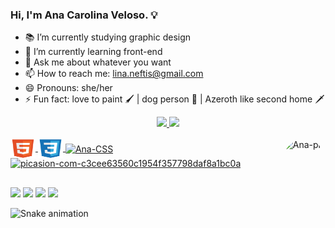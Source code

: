 ### Hi, I'm Ana Carolina Veloso. 💡

- 📚 I’m currently studying graphic design
- 🌱 I’m currently learning front-end
- 💬 Ask me about whatever you want
- 📫 How to reach me: lina.neftis@gmail.com
- 😄 Pronouns: she/her
- ⚡ Fun fact: love to paint 🖌️ | dog person 🐶 | Azeroth like second home 🗡️

<div align="center">
  <a href="https://github.com/anacveloso">
  <img height="180em" src="https://github-readme-stats.vercel.app/api?username=anacveloso&show_icons=true&theme=radical&include_all_commits=true&count_private=true"/>
  <img height="180em" src="https://github-readme-stats.vercel.app/api/top-langs/?username=anacveloso&layout=compact&langs_count=7&theme=radical"/>
</div>
  
<div style="display: inline_block"><br>
  <img align="center" alt="Ana-HTML" height="30" width="40" src="https://raw.githubusercontent.com/devicons/devicon/master/icons/html5/html5-original.svg">
  <img align="center" alt="Ana-CSS" height="30" width="40" src="https://raw.githubusercontent.com/devicons/devicon/master/icons/css3/css3-original.svg">
  <img align="center" alt="Ana-CSS" height="30" width="40" src="https://cdn.jsdelivr.net/gh/devicons/devicon/icons/javascript/javascript-plain.svg">
  <img align="right" alt="Ana-pic" height="150" style="border-radius:50px;" src="https://postimg.cc/3WnS3QTJ">
  <a href='https://postimages.org/' target='_blank'><img src='https://i.postimg.cc/3WnS3QTJ/picasion-com-c3cee63560c1954f357798daf8a1bc0a.gif' border='0' alt='picasion-com-c3cee63560c1954f357798daf8a1bc0a'/></a>
  </div>
  
  ##
 
<div>
  <a href="https://t.me/anacveloso" target="_blank"><img src="https://img.shields.io/badge/Telegram-2CA5E0?style=for-the-badge&logo=telegram&logoColor=white" target="_blank"></a>
  <a href="https://www.instagram.com/anac.veloso/" target="_blank"><img src="https://img.shields.io/badge/-Instagram-%23E4405F?style=for-the-badge&logo=instagram&logoColor=white" target="_blank"></a>
 <a href="https://discordapp.com/users/306207361968766979" target="_blank"><img src="https://img.shields.io/badge/Discord-7289DA?style=for-the-badge&logo=discord&logoColor=white" target="_blank"></a>
  <a href="https://www.linkedin.com/in/ana-carolina-veloso-da-silva-642195151/" target="_blank"><img src="https://img.shields.io/badge/-LinkedIn-%230077B5?style=for-the-badge&logo=linkedin&logoColor=white" target="_blank"></a>
  
  ![Snake animation](https://github.com/anacveloso/anacveloso/blob/output/github-contribution-grid-snake.svg)
  
  
</div>
